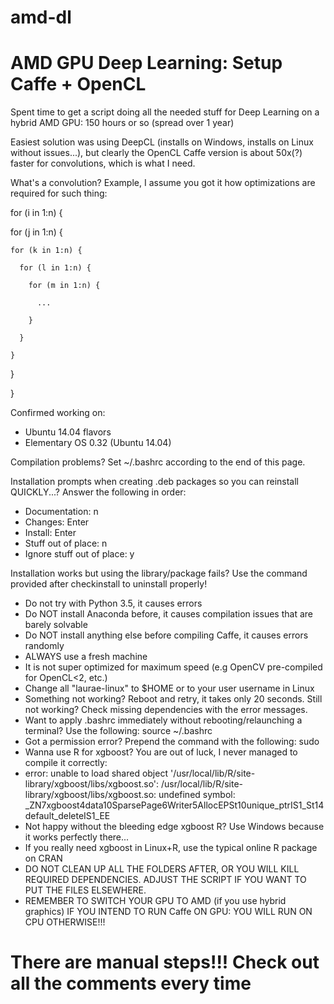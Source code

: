 # amd-dl #

# AMD GPU Deep Learning: Setup Caffe + OpenCL #

Spent time to get a script doing all the needed stuff for Deep Learning on a hybrid AMD GPU: 150 hours or so (spread over 1 year)

Easiest solution was using DeepCL (installs on Windows, installs on Linux without issues...), but clearly the OpenCL Caffe version is about 50x(?) faster for convolutions, which is what I need.

What's a convolution? Example, I assume you got it how optimizations are required for such thing:

for (i in 1:n) {

  for (j in 1:n) {
  
    for (k in 1:n) {
    
      for (l in 1:n) {
      
        for (m in 1:n) {
        
          ...
          
        }
        
      }
      
    }
    
  }
  
}

Confirmed working on:
* Ubuntu 14.04 flavors
* Elementary OS 0.32 (Ubuntu 14.04)

Compilation problems? Set ~/.bashrc according to the end of this page.

Installation prompts when creating .deb packages so you can reinstall QUICKLY...? Answer the following in order:
  
* Documentation: n
* Changes: Enter
* Install: Enter
* Stuff out of place: n
* Ignore stuff out of place: y

Installation works but using the library/package fails? Use the command provided after checkinstall to uninstall properly!

* Do not try with Python 3.5, it causes errors
* Do NOT install Anaconda before, it causes compilation issues that are barely solvable
* Do NOT install anything else before compiling Caffe, it causes errors randomly
* ALWAYS use a fresh machine
* It is not super optimized for maximum speed (e.g OpenCV pre-compiled for OpenCL<2, etc.)
* Change all "laurae-linux" to $HOME or to your user username in Linux
* Something not working? Reboot and retry, it takes only 20 seconds. Still not working? Check missing dependencies with the error messages.
* Want to apply .bashrc immediately without rebooting/relaunching a terminal? Use the following: source ~/.bashrc
* Got a permission error? Prepend the command with the following: sudo
* Wanna use R for xgboost? You are out of luck, I never managed to compile it correctly:
* error: unable to load shared object '/usr/local/lib/R/site-library/xgboost/libs/xgboost.so': /usr/local/lib/R/site-library/xgboost/libs/xgboost.so: undefined symbol: _ZN7xgboost4data10SparsePage6Writer5AllocEPSt10unique_ptrIS1_St14default_deleteIS1_EE
* Not happy without the bleeding edge xgboost R? Use Windows because it works perfectly there...
* If you really need xgboost in Linux+R, use the typical online R package on CRAN
* DO NOT CLEAN UP ALL THE FOLDERS AFTER, OR YOU WILL KILL REQUIRED DEPENDENCIES. ADJUST THE SCRIPT IF YOU WANT TO PUT THE FILES ELSEWHERE.
* REMEMBER TO SWITCH YOUR GPU TO AMD (if you use hybrid graphics) IF YOU INTEND TO RUN Caffe ON GPU: YOU WILL RUN ON CPU OTHERWISE!!!

# There are manual steps!!! Check out all the comments every time #
